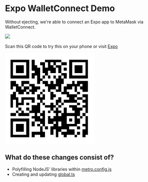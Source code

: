 # Expo WalletConnect Demo

Without ejecting, we're able to connect an Expo app to MetaMask via WalletConnect.

<img src="./Demo.gif" width="250" />

Scan this QR code to try this on your phone or visit [Expo](https://expo.dev/@peterpme/WalletConnectExample)

![expo qr code](./expo-qrcode.png)

## What do these changes consist of?

- Polyfilling NodeJS' libraries within [metro.config.js](./metro.config.js)
- Creating and updating [global.ts](./global.ts)
